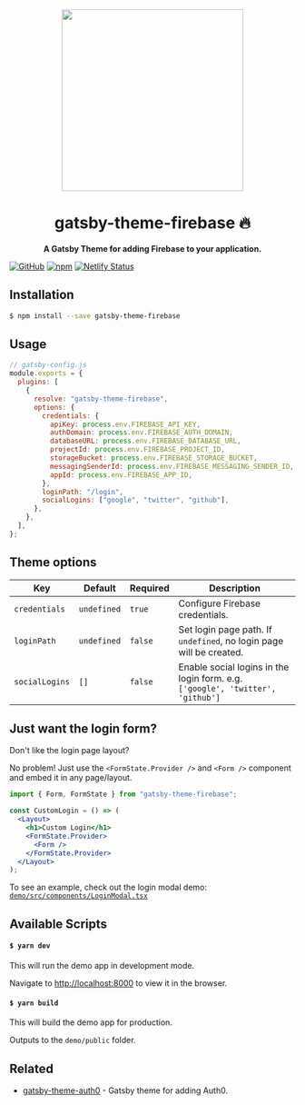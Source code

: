 <div align="center">
  <img width="320" src="https://raw.githubusercontent.com/epilande/gatsby-theme-firebase/master/demo/src/GatsbyFirebase.svg?sanitize=true">
  <h1>gatsby-theme-firebase 🔥</h1>
</div>

 <p align="center">
  <strong>A Gatsby Theme for adding Firebase to your application.</strong>
</p>

[![GitHub](https://img.shields.io/github/license/epilande/gatsby-theme-firebase?style=flat-square)](https://github.com/epilande/gatsby-theme-firebase/blob/master/LICENSE)
[![npm](https://img.shields.io/npm/v/gatsby-theme-firebase?style=flat-square)](https://www.npmjs.com/package/gatsby-theme-firebase)
[![Netlify Status](https://api.netlify.com/api/v1/badges/02fddd63-758b-4e37-9af9-fdc0bc45c5d7/deploy-status)](https://app.netlify.com/sites/gatsby-theme-firebase/deploys)

## Installation

```sh
$ npm install --save gatsby-theme-firebase
```

## Usage

```js
// gatsby-config.js
module.exports = {
  plugins: [
    {
      resolve: "gatsby-theme-firebase",
      options: {
        credentials: {
          apiKey: process.env.FIREBASE_API_KEY,
          authDomain: process.env.FIREBASE_AUTH_DOMAIN,
          databaseURL: process.env.FIREBASE_DATABASE_URL,
          projectId: process.env.FIREBASE_PROJECT_ID,
          storageBucket: process.env.FIREBASE_STORAGE_BUCKET,
          messagingSenderId: process.env.FIREBASE_MESSAGING_SENDER_ID,
          appId: process.env.FIREBASE_APP_ID,
        },
        loginPath: "/login",
        socialLogins: ["google", "twitter", "github"],
      },
    },
  ],
};
```

## Theme options

| Key            | Default     | Required | Description                                                                    |
| -------------- | ----------- | -------- | ------------------------------------------------------------------------------ |
| `credentials`  | `undefined` | `true`   | Configure Firebase credentials.                                                |
| `loginPath`    | `undefined` | `false`  | Set login page path. If `undefined`, no login page will be created.            |
| `socialLogins` | `[]`        | `false`  | Enable social logins in the login form. e.g. `['google', 'twitter', 'github']` |

## Just want the login form?

Don't like the login page layout?

No problem! Just use the `<FormState.Provider />` and `<Form />` component and embed it in any page/layout.

```jsx
import { Form, FormState } from "gatsby-theme-firebase";

const CustomLogin = () => (
  <Layout>
    <h1>Custom Login</h1>
    <FormState.Provider>
      <Form />
    </FormState.Provider>
  </Layout>
);
```

To see an example, check out the login modal demo: [`demo/src/components/LoginModal.tsx`](https://github.com/epilande/gatsby-theme-firebase/blob/master/demo/src/components/LoginModal.tsx)

## Available Scripts

#### `$ yarn dev`

This will run the demo app in development mode.

Navigate to [http://localhost:8000](http://localhost:8000) to view it in the browser.

#### `$ yarn build`

This will build the demo app for production.

Outputs to the `demo/public` folder.

## Related

- [gatsby-theme-auth0](https://github.com/epilande/gatsby-theme-auth0) - Gatsby theme for adding Auth0.
